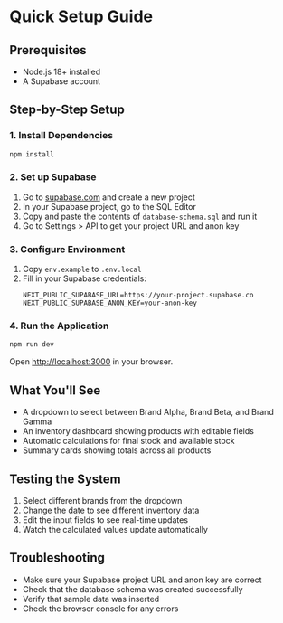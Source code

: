 # Quick Setup Guide

## Prerequisites
- Node.js 18+ installed
- A Supabase account

## Step-by-Step Setup

### 1. Install Dependencies
```bash
npm install
```

### 2. Set up Supabase
1. Go to [supabase.com](https://supabase.com) and create a new project
2. In your Supabase project, go to the SQL Editor
3. Copy and paste the contents of `database-schema.sql` and run it
4. Go to Settings > API to get your project URL and anon key

### 3. Configure Environment
1. Copy `env.example` to `.env.local`
2. Fill in your Supabase credentials:
   ```env
   NEXT_PUBLIC_SUPABASE_URL=https://your-project.supabase.co
   NEXT_PUBLIC_SUPABASE_ANON_KEY=your-anon-key
   ```

### 4. Run the Application
```bash
npm run dev
```

Open [http://localhost:3000](http://localhost:3000) in your browser.

## What You'll See
- A dropdown to select between Brand Alpha, Brand Beta, and Brand Gamma
- An inventory dashboard showing products with editable fields
- Automatic calculations for final stock and available stock
- Summary cards showing totals across all products

## Testing the System
1. Select different brands from the dropdown
2. Change the date to see different inventory data
3. Edit the input fields to see real-time updates
4. Watch the calculated values update automatically

## Troubleshooting
- Make sure your Supabase project URL and anon key are correct
- Check that the database schema was created successfully
- Verify that sample data was inserted
- Check the browser console for any errors
